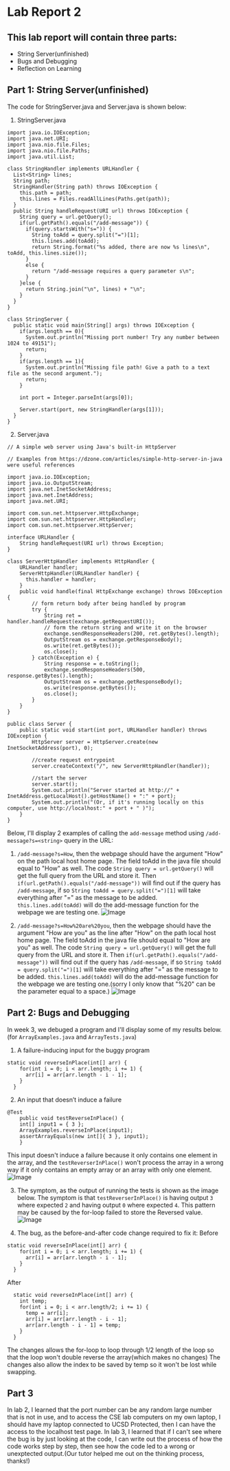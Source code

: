 # Lab Report 2
## This lab report will contain three parts:
* String Server(unfinished)
* Bugs and Debugging
* Reflection on Learning

## Part 1: String Server(unfinished)
The code for StringServer.java and Server.java is shown below:
1. StringServer.java
```
import java.io.IOException;
import java.net.URI;
import java.nio.file.Files;
import java.nio.file.Paths;
import java.util.List;

class StringHandler implements URLHandler {
  List<String> lines;
  String path;
  StringHandler(String path) throws IOException {
    this.path = path;
    this.lines = Files.readAllLines(Paths.get(path));
  }
  public String handleRequest(URI url) throws IOException {
    String query = url.getQuery();
    if(url.getPath().equals("/add-message")) {
      if(query.startsWith("s=")) {
        String toAdd = query.split("=")[1];
        this.lines.add(toAdd);
        return String.format("%s added, there are now %s lines\n", toAdd, this.lines.size());
      }
      else {
        return "/add-message requires a query parameter s\n";
      }
    }else {
      return String.join("\n", lines) + "\n";
    }
  }
}

class StringServer {
  public static void main(String[] args) throws IOException {
    if(args.length == 0){
      System.out.println("Missing port number! Try any number between 1024 to 49151");
      return;
    }
    if(args.length == 1){
      System.out.println("Missing file path! Give a path to a text file as the second argument.");
      return;
    }

    int port = Integer.parseInt(args[0]);

    Server.start(port, new StringHandler(args[1]));
  }
}
```
2. Server.java
```
// A simple web server using Java's built-in HttpServer

// Examples from https://dzone.com/articles/simple-http-server-in-java were useful references

import java.io.IOException;
import java.io.OutputStream;
import java.net.InetSocketAddress;
import java.net.InetAddress;
import java.net.URI;

import com.sun.net.httpserver.HttpExchange;
import com.sun.net.httpserver.HttpHandler;
import com.sun.net.httpserver.HttpServer;

interface URLHandler {
    String handleRequest(URI url) throws Exception;
}

class ServerHttpHandler implements HttpHandler {
    URLHandler handler;
    ServerHttpHandler(URLHandler handler) {
      this.handler = handler;
    }
    public void handle(final HttpExchange exchange) throws IOException {
        // form return body after being handled by program
        try {
            String ret = handler.handleRequest(exchange.getRequestURI());
            // form the return string and write it on the browser
            exchange.sendResponseHeaders(200, ret.getBytes().length);
            OutputStream os = exchange.getResponseBody();
            os.write(ret.getBytes());
            os.close();
        } catch(Exception e) {
            String response = e.toString();
            exchange.sendResponseHeaders(500, response.getBytes().length);
            OutputStream os = exchange.getResponseBody();
            os.write(response.getBytes());
            os.close();
        }
    }
}

public class Server {
    public static void start(int port, URLHandler handler) throws IOException {
        HttpServer server = HttpServer.create(new InetSocketAddress(port), 0);

        //create request entrypoint
        server.createContext("/", new ServerHttpHandler(handler));

        //start the server
        server.start();
        System.out.println("Server started at http://" + InetAddress.getLocalHost().getHostName() + ":" + port);
        System.out.println("(Or, if it's running locally on this computer, use http://localhost:" + port + " )");
    }
}
```
Below, I'll display 2 examples of calling the `add-message` method using `/add-message?s=<string>` query in the URL:
1. `/add-message?s=How`, then the webpage should have the argument "How" on the path local host home page. The field toAdd in the java file should equal to "How" as well. The code `String query = url.getQuery()` will get the full query from the URL and store it. Then `if(url.getPath().equals("/add-message"))` will find out if the query has `/add-message`, if so `String toAdd = query.split("=")[1]` will take everything after "=" as the message to be added. `this.lines.add(toAdd)` will do the add-message function for the webpage we are testing one.
![Image](how.png)

2. `/add-message?s=How%20are%20you`, then the webpage should have the argument "How are you" as the line after "How" on the path local host home page. The field toAdd in the java file should equal to "How are you" as well. The code `String query = url.getQuery()` will get the full query from the URL and store it. Then `if(url.getPath().equals("/add-message"))` will find out if the query has `/add-message`, if so `String toAdd = query.split("=")[1]` will take everything after "=" as the message to be added. `this.lines.add(toAdd)` will do the add-message function for the webpage we are testing one.(sorry I only know that "%20" can be the parameter equal to a space.)
![Image](howAreYou.png)

## Part 2: Bugs and Debugging
In week 3, we debuged a program and I'll display some of my results below.(for `ArrayExamples.java` and `ArrayTests.java`)
1. A failure-inducing input for the buggy program
```
static void reverseInPlace(int[] arr) {
    for(int i = 0; i < arr.length; i += 1) {
      arr[i] = arr[arr.length - i - 1];
    }
  }
```
2. An input that doesn’t induce a failure
```
@Test 
	public void testReverseInPlace() {
    int[] input1 = { 3 };
    ArrayExamples.reverseInPlace(input1);
    assertArrayEquals(new int[]{ 3 }, input1);
	}
```
This input doesn't induce a failure because it only contains one element in the array, and the `testReverserInPlace()` won't process the array in a wrong way if it only contains an empty array or an array with only one element.
![Image](db2.png)

3. The symptom, as the output of running the tests is shown as the image below. The symptom is that `testReverserInPlace()` is having output `3` where expected `2` and having output `0` where expected `4`. This pattern may be caused by the for-loop failed to store the Reversed value.
![Image](db1.png)

4. The bug, as the before-and-after code change required to fix it:
Before
```
static void reverseInPlace(int[] arr) {
    for(int i = 0; i < arr.length; i += 1) {
      arr[i] = arr[arr.length - i - 1];
    }
  }
```
After
```
  static void reverseInPlace(int[] arr) {
    int temp;
    for(int i = 0; i < arr.length/2; i += 1) {
      temp = arr[i];
      arr[i] = arr[arr.length - i - 1];
      arr[arr.length - i - 1] = temp;
    }
  }
```
The changes allows the for-loop to loop through 1/2 length of the loop so that the loop won't double reverse the array(which makes no changes)
The changes also allow the index to be saved by temp so it won't be lost while swapping.

## Part 3
In lab 2, I learned that the port number can be any random large number that is not in use, and to access the CSE lab computers on my own laptop, I should have my laptop connected to UCSD Protected, then I can have the access to the localhost test page.
In lab 3, I learned that if I can't see where the bug is by just looking at the code, I can write out the process of how the code works step by step, then see how the code led to a wrong or unexptected output.(Our tutor helped me out on the thinking process, thanks!)
